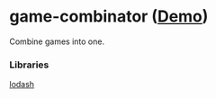game-combinator ([Demo](https://abagames.github.io/game-combinator/index.html))
======================
Combine games into one.

### Libraries

[lodash](https://lodash.com/)
